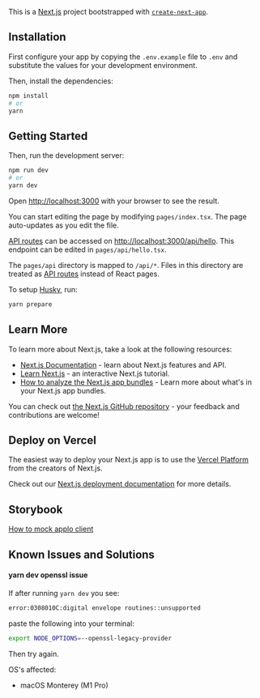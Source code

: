This is a [Next.js](https://nextjs.org/) project bootstrapped with [`create-next-app`](https://github.com/vercel/next.js/tree/canary/packages/create-next-app).

## Installation

First configure your app by copying the `.env.example` file to `.env` and substitute the values
for your development environment.

Then, install the dependencies:

```bash
npm install
# or
yarn
```

## Getting Started

Then, run the development server:

```bash
npm run dev
# or
yarn dev
```

Open [http://localhost:3000](http://localhost:3000) with your browser to see the result.

You can start editing the page by modifying `pages/index.tsx`. The page auto-updates as you edit the file.

[API routes](https://nextjs.org/docs/api-routes/introduction) can be accessed on [http://localhost:3000/api/hello](http://localhost:3000/api/hello). This endpoint can be edited in `pages/api/hello.tsx`.

The `pages/api` directory is mapped to `/api/*`. Files in this directory are treated as [API routes](https://nextjs.org/docs/api-routes/introduction) instead of React pages.

To setup [Husky](https://typicode.github.io/husky), run:
```bash
yarn prepare
```

## Learn More

To learn more about Next.js, take a look at the following resources:

- [Next.js Documentation](https://nextjs.org/docs) - learn about Next.js features and API.
- [Learn Next.js](https://nextjs.org/learn) - an interactive Next.js tutorial.
- [How to analyze the Next.js app bundles](https://flaviocopes.com/nextjs-analyze-app-bundle/) - Learn more about what's in your Next.js app bundles.

You can check out [the Next.js GitHub repository](https://github.com/vercel/next.js/) - your feedback and contributions are welcome!

## Deploy on Vercel

The easiest way to deploy your Next.js app is to use the [Vercel Platform](https://vercel.com/new?utm_medium=default-template&filter=next.js&utm_source=create-next-app&utm_campaign=create-next-app-readme) from the creators of Next.js.

Check out our [Next.js deployment documentation](https://nextjs.org/docs/deployment) for more details.

## Storybook
[How to mock applo client](https://storybook.js.org/addons/storybook-addon-apollo-client)

## Known Issues and Solutions

#### yarn dev openssl issue

If after running `yarn dev` you see:

```bash
error:0308010C:digital envelope routines::unsupported
```

paste the following into your terminal:

```bash
export NODE_OPTIONS=--openssl-legacy-provider
```

Then try again.

OS's affected:

- macOS Monterey (M1 Pro)
